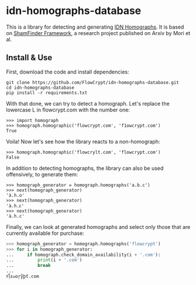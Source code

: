 # idn-homographs-database

This is a library for detecting and generating [IDN Homographs](https://en.wikipedia.org/wiki/IDN_homograph_attack). It is based on [ShamFinder Framework](https://arxiv.org/abs/1909.07539), a research project published on Arxiv by Mori et al. 

## Install & Use

First, download the code and install dependencies:

```shell
git clone https://github.com/FlowCrypt/idn-homographs-database.git
cd idn-homographs-database
pip install -r requirements.txt
```

With that done, we can try to detect a homograph. Let's replace the lowercase L in flowcrypt.com with the number one:

```python3
>>> import homograph
>>> homograph.homographic('flowcrypt.com', 'f1owcrypt.com')
True
```

Voila! Now let's see how the library reacts to a non-homograph:

```python3
>>> homograph.homographic('flowcrylt.com', 'flowcrypt.com')
False
```

In addition to detecting homographs, the library can also be used offensively, to generate them:

```python3
>>> homograph_generator = homograph.homographs('a.b.c')
>>> next(homograph_generator)
'à.h.o'
>>> next(homograph_generator)
'à.h.𑣎'
>>> next(homograph_generator)
'à.h.с'
```

Finally, we can look at generated homographs and select only those that are currently available for purchase:

```python
>>> homograph_generator = homograph.homographs('flowcrypt')
>>> for i in homograph_generator:
...     if homograph.check_domain_availability(i + '.com'):
...         print(i + '.com')
...         break
... 
𖼷ḹ𑣎ผoŗẙꝧť.com
```
